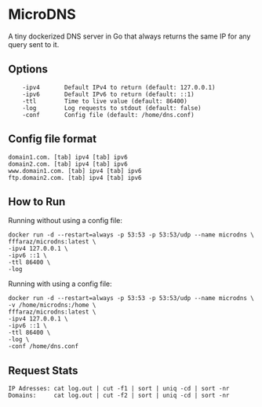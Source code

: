 # MicroDNS
A tiny dockerized DNS server in Go that always returns the same IP for any query sent to it.

## Options

```
	-ipv4		Default IPv4 to return (default: 127.0.0.1)
	-ipv6		Default IPv6 to return (default: ::1)
	-ttl		Time to live value (default: 86400)
	-log		Log requests to stdout (default: false)
	-conf		Config file (default: /home/dns.conf)
```

## Config file format

```
domain1.com. [tab] ipv4 [tab] ipv6
domain2.com. [tab] ipv4 [tab] ipv6
www.domain1.com. [tab] ipv4 [tab] ipv6
ftp.domain2.com. [tab] ipv4 [tab] ipv6
```

## How to Run

Running without using a config file:
```
docker run -d --restart=always -p 53:53 -p 53:53/udp --name microdns \
fffaraz/microdns:latest \
-ipv4 127.0.0.1 \
-ipv6 ::1 \
-ttl 86400 \
-log
```

Running with using a config file:
```
docker run -d --restart=always -p 53:53 -p 53:53/udp --name microdns \
-v /home/microdns:/home \
fffaraz/microdns:latest \
-ipv4 127.0.0.1 \
-ipv6 ::1 \
-ttl 86400 \
-log \
-conf /home/dns.conf
```

## Request Stats

```
IP Adresses: cat log.out | cut -f1 | sort | uniq -cd | sort -nr
Domains:     cat log.out | cut -f2 | sort | uniq -cd | sort -nr
```
